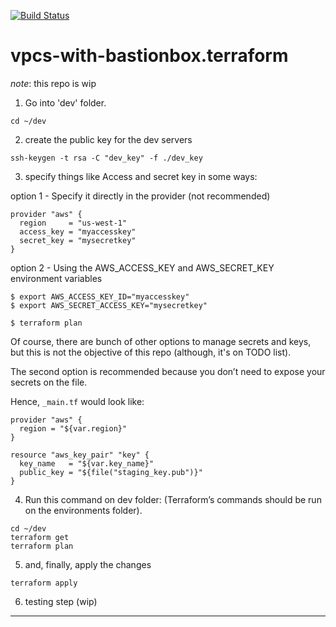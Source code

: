 [![Build Status](https://travis-ci.org/oleggorj/vpcs-with-bastionbox.terraform.svg?branch=master)](https://travis-ci.org/oleggorj/vpcs-with-bastionbox.terraform)


# vpcs-with-bastionbox.terraform

*note*: this repo is wip


1.  Go into 'dev' folder.

```
cd ~/dev
```

2.  create the public key for the dev servers

```
ssh-keygen -t rsa -C "dev_key" -f ./dev_key

```

3.  specify things like Access and secret key in some ways:

option 1 - Specify it directly in the provider (not recommended)

```
provider "aws" {
  region     = "us-west-1"
  access_key = "myaccesskey"
  secret_key = "mysecretkey"
}
```

option 2 - Using the AWS_ACCESS_KEY and AWS_SECRET_KEY environment variables

```
$ export AWS_ACCESS_KEY_ID="myaccesskey"
$ export AWS_SECRET_ACCESS_KEY="mysecretkey"

$ terraform plan

```

Of course, there are bunch of other options to manage secrets and keys, but this is not the objective of this repo (although, it's on TODO list).

The second option is recommended because you don’t need to expose your secrets on the file.

Hence, `_main.tf` would look like:

```
provider "aws" {
  region = "${var.region}"
}

resource "aws_key_pair" "key" {
  key_name   = "${var.key_name}"
  public_key = "${file("staging_key.pub")}"
}

```

4. Run this command on dev folder: (Terraform’s commands should be run on the environments folder).

```
cd ~/dev
terraform get
terraform plan

```

5.  and, finally, apply the changes

```
terraform apply

```

6. testing step (wip)


---
